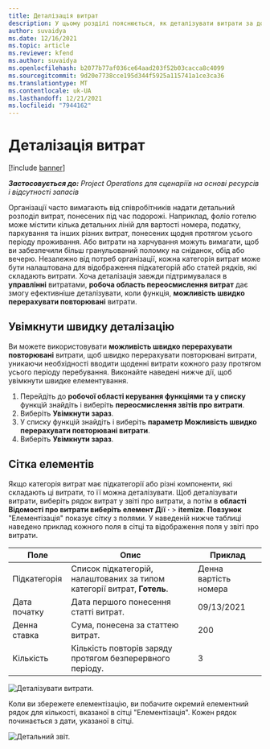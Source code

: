 ```yaml
---
title: Деталізація витрат
description: У цьому розділі пояснюється, як деталізувати витрати за допомогою переосмислених робочих областей витрат.
author: suvaidya
ms.date: 12/16/2021
ms.topic: article
ms.reviewer: kfend
ms.author: suvaidya
ms.openlocfilehash: b2077b77af036ce64aad203f52b03cacca8c4099
ms.sourcegitcommit: 9d20e7738cce195d344f5925a115741a1ce3ca36
ms.translationtype: MT
ms.contentlocale: uk-UA
ms.lasthandoff: 12/21/2021
ms.locfileid: "7944162"
---
```

# <a name="expense-itemization"></a>Деталізація витрат

[!include [banner](../includes/banner.md)]

_**Застосовується до:** Project Operations для сценаріїв на основі ресурсів і відсутності запасів_

Організації часто вимагають від співробітників надати детальний розподіл витрат, понесених під час подорожі. Наприклад, фоліо готелю може містити кілька детальних ліній для вартості номера, податку, паркування та інших різних витрат, понесених щодня протягом усього періоду проживання. Або витрати на харчування можуть вимагати, щоб ви забезпечили більш гранульований поломку на сніданок, обід або вечерю. Незалежно від потреб організації, кожна категорія витрат може бути налаштована для відображення підкатегорій або статей рядків, які складають витрати. Хоча деталізація завжди підтримувалася в **управлінні** витратами, **робоча область переосмислення витрат** дає змогу ефективніше деталізувати, коли функція, **можливість швидко перерахувати повторювані** витрати.  

## <a name="enable-quick-itemization"></a>Увімкнути швидку деталізацію 

Ви можете використовувати **можливість швидко перерахувати повторювані** витрати, щоб швидко перерахувати повторювані витрати, уникаючи необхідності вводити щоденні витрати кожного разу протягом усього періоду перебування. Виконайте наведені нижче дії, щоб увімкнути швидке елементування.

1. Перейдіть до **робочої області керування функціями та у списку** функцій знайдіть і виберіть **переосмислення звітів про витрати**. 
2. Виберіть **Увімкнути зараз**. 
3. У списку функцій знайдіть і виберіть **параметр Можливість швидко перерахувати повторювані витрати**.
4. Виберіть **Увімкнути зараз**. 

## <a name="itemization-grid"></a>Сітка елементів 

Якщо категорія витрат має підкатегорії або різні компоненти, які складають ці витрати, то її можна деталізувати. Щоб деталізувати витрати, виберіть рядок витрат у звіті про витрати, а потім в **області Відомості про витрати виберіть елемент Дії** **·** > **itemize**. **Повзунок** "Елементізація" показує сітку з полями. У наведеній нижче таблиці наведено приклад кожного поля в сітці та відображення поля у звіті про витрати. 

|     Поле          |     Опис                                                                                  |     Приклад              |
|--------------------|--------------------------------------------------------------------------------------------------|--------------------------|
|     Підкатегорія    |     Список підкатегорій, налаштованих за типом категорії витрат, **Готель**.             |     Денна вартість номера      |
|     Дата початку     |     Дата першого понесення статті витрат.                                           |     09/13/2021           |
|     Денна ставка     |     Сума, понесена за статтею витрат.                                                    |     200                  |
|     Кількість       |     Кількість повторів заряду протягом безперервного періоду.                       |     3                    |

![Деталізувати витрати.](media/Itemization%20screen%201.png)

Коли ви збережете елементізацію, ви побачите окремий елементний рядок для кількості, вказаної в сітці "Елементізація". Кожен рядок починається з дати, указаної в сітці.

![Детальний звіт.](media/Itemization%20screen%202.png)


